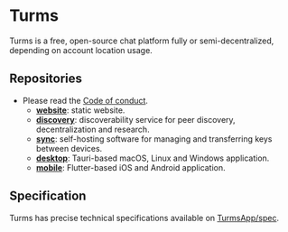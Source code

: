 # Turms

Turms is a free, open-source chat platform fully or semi-decentralized,
depending on account location usage.

## Repositories

* Please read the [Code of conduct](https://github.com/TurmsApp/.github/blob/main/CODE_OF_CONDUCT.md).
  * [**website**](https://github.com/TurmsApp/website): static website.
  * [**discovery**](https://github.com/TurmsApp/discovery): discoverability service for peer discovery, decentralization and research.
  * [**sync**](https://github.com/TurmsApp/sync): self-hosting software for managing and transferring keys between devices.
  * [**desktop**](https://github.com/TurmsApp/desktop-app): Tauri-based macOS, Linux and Windows application.
  * [**mobile**](https://github.com/TurmsApp/mobile-app): Flutter-based iOS and Android application.

## Specification

Turms has precise technical specifications available on [TurmsApp/spec](https://github.com/TurmsApp/spec).
